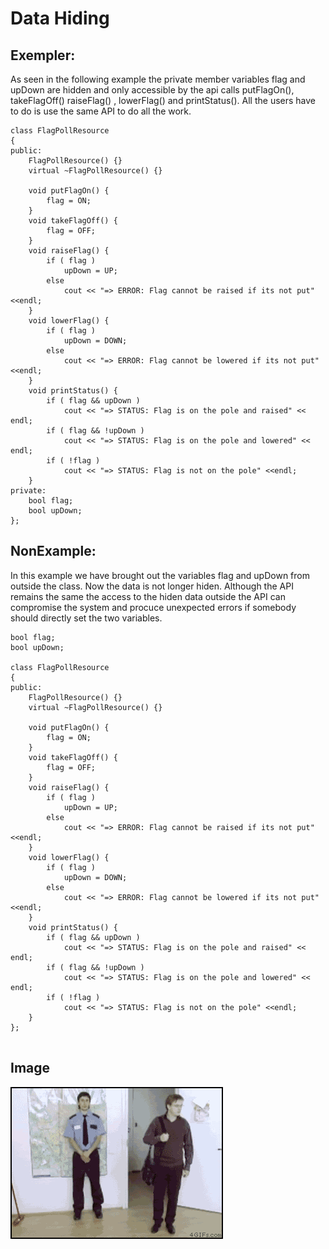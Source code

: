 # Data Hiding

## Exempler:
As seen in the following example the private member variables flag and upDown
are hidden and only accessible by the api calls putFlagOn(), takeFlagOff()
raiseFlag() , lowerFlag() and printStatus(). All the users have to do is use
the same API to do all the work. 
```
class FlagPollResource
{
public:
    FlagPollResource() {}
    virtual ~FlagPollResource() {}

    void putFlagOn() {
        flag = ON;
    }
    void takeFlagOff() {
        flag = OFF;
    }
    void raiseFlag() {
        if ( flag )
            upDown = UP;
        else
            cout << "=> ERROR: Flag cannot be raised if its not put" <<endl;
    }
    void lowerFlag() {
        if ( flag )
            upDown = DOWN;
        else
            cout << "=> ERROR: Flag cannot be lowered if its not put" <<endl;
    }
    void printStatus() {
        if ( flag && upDown )
            cout << "=> STATUS: Flag is on the pole and raised" << endl;
        if ( flag && !upDown )
            cout << "=> STATUS: Flag is on the pole and lowered" << endl;
        if ( !flag )
            cout << "=> STATUS: Flag is not on the pole" <<endl;
    }
private:
    bool flag;
    bool upDown;
};

```


## NonExample:
In this example we have brought out the variables flag and upDown from outside
the class. Now the data is not longer hiden. Although the API remains the same
the access to the hiden data outside the API can compromise the system and
procuce unexpected errors if somebody should directly set the two variables.

```
bool flag;
bool upDown;

class FlagPollResource
{
public:
    FlagPollResource() {}
    virtual ~FlagPollResource() {}

    void putFlagOn() {
        flag = ON;
    }
    void takeFlagOff() {
        flag = OFF;
    }
    void raiseFlag() {
        if ( flag )
            upDown = UP;
        else
            cout << "=> ERROR: Flag cannot be raised if its not put" <<endl;
    }
    void lowerFlag() {
        if ( flag )
            upDown = DOWN;
        else
            cout << "=> ERROR: Flag cannot be lowered if its not put" <<endl;
    }
    void printStatus() {
        if ( flag && upDown )
            cout << "=> STATUS: Flag is on the pole and raised" << endl;
        if ( flag && !upDown )
            cout << "=> STATUS: Flag is on the pole and lowered" << endl;
        if ( !flag )
            cout << "=> STATUS: Flag is not on the pole" <<endl;
    }
};


```

## Image

![](https://github.com/UW-COSC-4010-5010-CYBER-FA-2017/foundational-concepts-in-cybersecurity-nix/raw/master/8/Image/giphy.gif)
